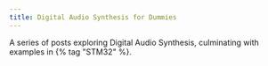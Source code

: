 ```yaml
---
title: Digital Audio Synthesis for Dummies
---
```


A series of posts exploring Digital Audio Synthesis, culminating with examples in {% tag "STM32" %}.
